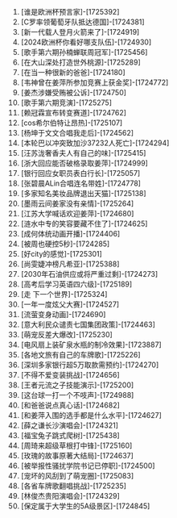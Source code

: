 
1. [谁是欧洲杯预言家]-[1725392]
1. [C罗率领葡萄牙队抵达德国]-[1724381]
1. [新一代载人登月火箭来了]-[1724919]
1. [2024欧洲杯你看好哪支队伍]-[1724930]
1. [歌手第六期孙楠蝉联周冠军]-[1725456]
1. [在大山深处打造世外桃源]-[1725289]
1. [在当一种很新的爸爸]-[1724180]
1. [韦神曾在姜萍所参加竞赛上获金奖]-[1724772]
1. [姜杰涉嫌受贿被公诉]-[1724750]
1. [歌手第六期竞演]-[1725275]
1. [赖冠霖宣布转变赛道]-[1724762]
1. [cos希尔伯特让昂热]-[1725107]
1. [杨坤于文文合唱我走后]-[1724562]
1. [本轮巴以冲突致加沙37232人死亡]-[1724294]
1. [汪苏泷奢香夫人有自己的味]-[1725415]
1. [浙大回应能否破格录取姜萍]-[1724999]
1. [银行回应女职员表白行长]-[1725057]
1. [张碧晨ALin合唱连名带姓]-[1724778]
1. [多家知名美妆品牌退出天猫]-[1725138]
1. [墨雨云间姜家没有亲情]-[1725264]
1. [江苏大学喊话欢迎姜萍]-[1724680]
1. [涟水中专的笑容要藏不住了]-[1724625]
1. [成何体统动画开播]-[1724406]
1. [被周也硬控5秒]-[1724285]
1. [好city的感觉]-[1725301]
1. [尚雯婕冲榜凡希亚]-[1725388]
1. [2030年石油供应或将严重过剩]-[1724273]
1. [高考后学习英语四六级]-[1725189]
1. [走 下一个世界]-[1725324]
1. [一年一度炫父大赛]-[1724527]
1. [流萤变身动画]-[1724690]
1. [意大利民众谴责七国集团政策]-[1724463]
1. [萌宠反差大爆改]-[1725230]
1. [电风扇上装矿泉水瓶的制冷效果]-[1723887]
1. [各地文旅有自己的车牌歌]-[1725226]
1. [深圳多家银行超5万取款需预约]-[1724270]
1. [不得不爱变装挑战]-[1724656]
1. [王者元流之子技能演示]-[1725200]
1. [这台球一打一个不吱声]-[1724988]
1. [和爸爸说点真心话]-[1724682]
1. [和姜萍入围的选手都是什么水平]-[1724627]
1. [薛之谦长沙演唱会]-[1724321]
1. [福宝兔子跳式爬树]-[1725438]
1. [周琦来超级草根打中锋]-[1725160]
1. [玫瑰的故事原著大结局]-[1724637]
1. [被举报性骚扰学院书记已停职]-[1724500]
1. [宠坏的风刮到了萌宠圈]-[1725083]
1. [各省车牌歌翻唱挑战]-[1725235]
1. [林俊杰贵阳演唱会]-[1724329]
1. [保定属于大学生的5A级景区]-[1724845]